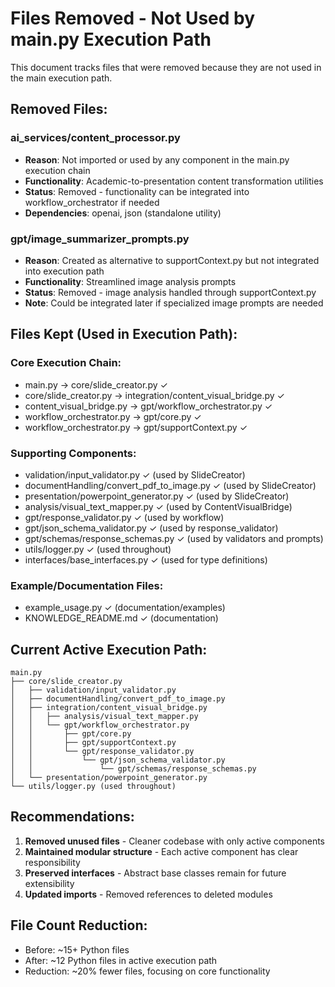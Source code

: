 # Files Removed - Not Used by main.py Execution Path

This document tracks files that were removed because they are not used in the main execution path.

## Removed Files:

### ai_services/content_processor.py
- **Reason**: Not imported or used by any component in the main.py execution chain
- **Functionality**: Academic-to-presentation content transformation utilities
- **Status**: Removed - functionality can be integrated into workflow_orchestrator if needed
- **Dependencies**: openai, json (standalone utility)

### gpt/image_summarizer_prompts.py
- **Reason**: Created as alternative to supportContext.py but not integrated into execution path
- **Functionality**: Streamlined image analysis prompts
- **Status**: Removed - image analysis handled through supportContext.py
- **Note**: Could be integrated later if specialized image prompts are needed

## Files Kept (Used in Execution Path):

### Core Execution Chain:
- main.py → core/slide_creator.py ✓
- core/slide_creator.py → integration/content_visual_bridge.py ✓
- content_visual_bridge.py → gpt/workflow_orchestrator.py ✓
- workflow_orchestrator.py → gpt/core.py ✓
- workflow_orchestrator.py → gpt/supportContext.py ✓

### Supporting Components:
- validation/input_validator.py ✓ (used by SlideCreator)
- documentHandling/convert_pdf_to_image.py ✓ (used by SlideCreator)
- presentation/powerpoint_generator.py ✓ (used by SlideCreator)
- analysis/visual_text_mapper.py ✓ (used by ContentVisualBridge)
- gpt/response_validator.py ✓ (used by workflow)
- gpt/json_schema_validator.py ✓ (used by response_validator)
- gpt/schemas/response_schemas.py ✓ (used by validators and prompts)
- utils/logger.py ✓ (used throughout)
- interfaces/base_interfaces.py ✓ (used for type definitions)

### Example/Documentation Files:
- example_usage.py ✓ (documentation/examples)
- KNOWLEDGE_README.md ✓ (documentation)

## Current Active Execution Path:

```
main.py
├── core/slide_creator.py
│   ├── validation/input_validator.py
│   ├── documentHandling/convert_pdf_to_image.py
│   ├── integration/content_visual_bridge.py
│   │   ├── analysis/visual_text_mapper.py
│   │   └── gpt/workflow_orchestrator.py
│   │       ├── gpt/core.py
│   │       ├── gpt/supportContext.py
│   │       └── gpt/response_validator.py
│   │           └── gpt/json_schema_validator.py
│   │               └── gpt/schemas/response_schemas.py
│   └── presentation/powerpoint_generator.py
└── utils/logger.py (used throughout)
```

## Recommendations:

1. **Removed unused files** - Cleaner codebase with only active components
2. **Maintained modular structure** - Each active component has clear responsibility
3. **Preserved interfaces** - Abstract base classes remain for future extensibility
4. **Updated imports** - Removed references to deleted modules

## File Count Reduction:
- Before: ~15+ Python files
- After: ~12 Python files in active execution path
- Reduction: ~20% fewer files, focusing on core functionality
